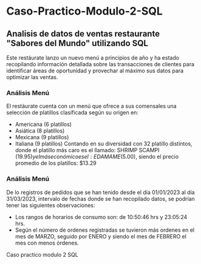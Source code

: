 # Caso-Practico-Modulo-2-SQL
## Analisis de datos de ventas restaurante "Sabores del Mundo" utilizando SQL
Este restáurate lanzo un nuevo menú a principios de año y ha estado recopilando información detallada sobre las transacciones de clientes para identificar áreas de oportunidad y provechar al máximo sus datos para optimizar las ventas.
### Análisis Menú 
El restáurate cuenta con un menú que ofrece a sus comensales una selección de platillos clasificada según su origen en:
*	Americana (6 platillos)
*	Asiática (8 platillos)
*	Mexicana (9 platillos)
*	Italiana (9 platillos)
Contando en su diversidad con 32 platillo distintos, donde el platillo más caro es el llamado: SHRIMP SCAMPI ($19.95) y el más económico es el: EDAMAME ($5.00), siendo el precio promedio de los platillos: $13.29 
### Análisis Menú
De lo registros de pedidos que se han tenido desde el día 01/01/2023 al día 31/03/2023, intervalo de fechas donde se han recopilado datos, se podrían tener las siguientes observaciones:
*	Los rangos de horarios de consumo son: de 10:50:46 hrs y 23:05:24 hrs.
*	Según el número de ordenes registradas se tuvieron más ordenes en el mes de MARZO, seguido por ENERO y siendo el mes de FEBRERO el mes con menos órdenes.

Caso practico modulo 2 SQL
